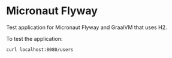 # Micronaut Flyway #

Test application for Micronaut Flyway and GraalVM that uses H2.

To test the application:

```
curl localhost:8080/users
```
